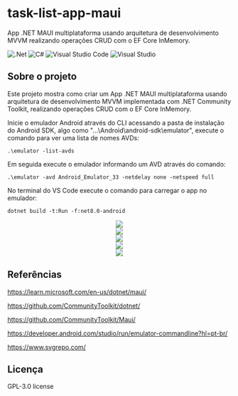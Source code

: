 # task-list-app-maui
App .NET MAUI multiplataforma usando arquitetura de desenvolvimento MVVM realizando operações CRUD com o EF Core InMemory.

![.Net](https://img.shields.io/badge/.NET-5C2D91?style=for-the-badge&logo=.net&logoColor=white)
![C#](https://img.shields.io/badge/c%23-%23239120.svg?style=for-the-badge&logo=c-sharp&logoColor=white)
![Visual Studio Code](https://img.shields.io/badge/Visual%20Studio%20Code-0078d7.svg?style=for-the-badge&logo=visual-studio-code&logoColor=white)
![Visual Studio](https://img.shields.io/badge/Visual%20Studio-5C2D91.svg?style=for-the-badge&logo=visual-studio&logoColor=white)

## Sobre o projeto
Este projeto mostra como criar um App .NET MAUI multiplataforma usando arquitetura de desenvolvimento MVVM implementada com .NET Community Toolkit, realizando operações CRUD com o EF Core InMemory.

Inicie o emulador Android através do CLI acessando a pasta de instalação do Android SDK, algo como "...\Android\android-sdk\emulator", execute o comando para ver uma lista de nomes AVDs:

```
.\emulator -list-avds
```

Em seguida execute o emulador informando um AVD através do comando:

```
.\emulator -avd Android_Emulator_33 -netdelay none -netspeed full
```

No terminal do VS Code execute o comando para carregar o app no emulador:

```
dotnet build -t:Run -f:net8.0-android
```

<div align="center">
    <img src="https://github.com/jfs-dev/task-list-app-maui/assets/54154628/51f4be8f-9cf0-4dda-8da0-e5f0307f7091"</img>
</div>

<div align="center">
    <img src="https://github.com/jfs-dev/task-list-app-maui/assets/54154628/5d7a804f-29e7-4a0d-a093-84dcc67f652b"</img>
</div>

<div align="center">
    <img src="https://github.com/jfs-dev/task-list-app-maui/assets/54154628/44fe95df-15e6-4ffe-86a5-af750944afc5"</img>
</div>

<div align="center">
    <img src="https://github.com/jfs-dev/task-list-app-maui/assets/54154628/f9b012c8-f519-468a-b506-aa5859a9c075"</img>
</div>

<div align="center">
    <img src="https://github.com/jfs-dev/task-list-app-maui/assets/54154628/244f90be-4abc-4339-bd08-205a1bf92883"</img>
</div>

## Referências
https://learn.microsoft.com/en-us/dotnet/maui/

https://github.com/CommunityToolkit/dotnet/

https://github.com/CommunityToolkit/Maui/

https://developer.android.com/studio/run/emulator-commandline?hl=pt-br/

https://www.svgrepo.com/

## Licença
GPL-3.0 license
